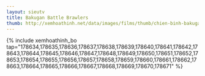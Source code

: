 ```yaml
---
layout: sieutv
title: Bakugan Battle Brawlers
thumb: http://xemhoathinh.net/data/images/films/thumb/chien-binh-bakugan-bakugan-battle-brawlers-2007.jpg
---
```

{% include xemhoathinh_bo tap="178634,178635,178636,178637,178638,178639,178640,178641,178642,178643,178644,178645,178646,178647,178648,178649,178650,178651,178652,178653,178654,178655,178656,178657,178658,178659,178660,178661,178662,178663,178664,178665,178666,178667,178668,178669,178670,178671" %} 
